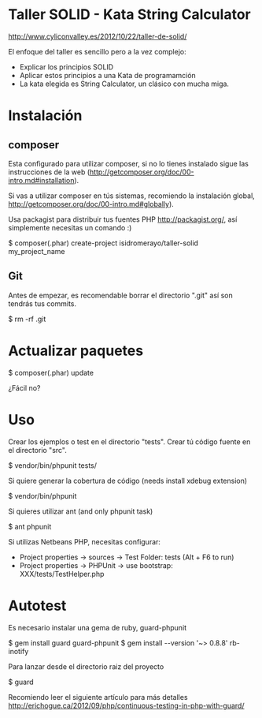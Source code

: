 Taller SOLID - Kata String Calculator
====================================

http://www.cyliconvalley.es/2012/10/22/taller-de-solid/

El enfoque del taller es sencillo pero a la vez complejo:

* Explicar los principios SOLID
* Aplicar estos principios a una Kata de programamción
* La kata elegida es String Calculator, un clásico con mucha miga.

Instalación
===========

composer
--------

Esta configurado para utilizar composer, si no lo tienes instalado sigue
las instrucciones de la web (http://getcomposer.org/doc/00-intro.md#installation).

Si vas a utilizar composer en tús sistemas, recomiendo la instalación global,
http://getcomposer.org/doc/00-intro.md#globally).

Usa packagist para distribuir tus fuentes PHP http://packagist.org/, así simplemente
necesitas un comando :)

$ composer(.phar) create-project isidromerayo/taller-solid my_project_name

Git
---

Antes de empezar, es recomendable borrar el directorio ".git" así son tendrás tus commits.

$ rm -rf .git

Actualizar paquetes
===================

$ composer(.phar) update

¿Fácil no?

Uso
===

Crear los ejemplos o test en el directorio "tests".
Crear tú código fuente en el directorio  "src".

$ vendor/bin/phpunit tests/

Si quiere generar la cobertura de código (needs install xdebug extension)

$ vendor/bin/phpunit

Si quieres utilizar ant (and only phpunit task)

$ ant phpunit

Si utilizas Netbeans PHP, necesitas configurar:

* Project properties -> sources -> Test Folder: tests (Alt + F6 to run)
* Project properties -> PHPUnit -> use bootstrap: XXX/tests/TestHelper.php

Autotest
========

Es necesario instalar una gema de ruby, guard-phpunit

$ gem install guard guard-phpunit
$ gem install --version '~> 0.8.8' rb-inotify

Para lanzar desde el directorio raiz del proyecto

$ guard

Recomiendo leer el siguiente artículo para más detalles http://erichogue.ca/2012/09/php/continuous-testing-in-php-with-guard/

